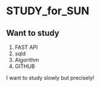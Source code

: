 # STUDY_for_SUN

## Want to study
1. FAST API
2. sqld
3. Algorithm
4. GITHUB

I want to study slowly but precisely! 
